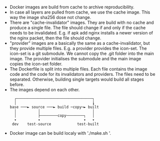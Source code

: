 + Docker images are build from cache to archive reproducibility.
+ In case all layers are pulled from cache, we use the cache image. This way the image sha256 dose not change.
+ There are "cache-invalidator" images. They are build with no cache and produce a single file. The file should change
  if and only if the cache needs to be invalidated. E.g. if apk add nginx installs a newer version of the nginx packet,
  then the file should change.
+ "provider" images are a basically the same as a cache-invalidator, but they provide multiple files. E.g. a provider
  provides the icon-set. The icon-set is a git submodule. We cannot copy the .git folder into the main image. The 
  provider initialises the submodule and the main image copies the icon-set folder.
+ The Dockerfile is split into multiple files. Each file contains the image code and the code for its invalidators and
  providers. The files need to be separated. Otherwise, building single targets would build all stages before.
+ The images depend on each other.
  ```
    ┌───────────────────────────────────┐
    │                                   ╽ 
  base ───► source ───► build ─copy─► built
    │          │                        │
    │          ├────────copy────────┐   │ 
    ▾          ▾                    ▾   ▾
   dev    test-source            test-built
  ```
+ Docker image can be build localy with './make.sh <target>'.

